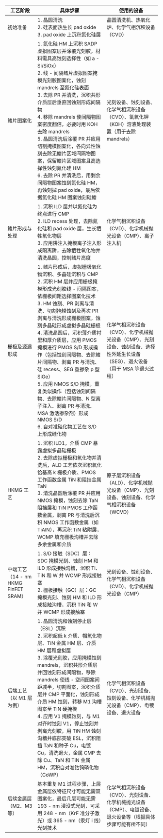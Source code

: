 |工艺阶段|具体步骤|使用的设备|
|---|---|---|
|初始准备|1. 晶圆清洗<br>2. 硅表面热生长 pad oxide<br>3. pad oxide 上沉积氮化硅层|晶圆清洗机、热氧化炉、化学气相沉积设备（CVD）|
|鳍片图案化|1. 氮化硅 HM 上沉积 SADP 虚拟图案层并涂覆光刻胶，材料需具高蚀刻选择性（如 a - Si/SiOx）<br>2. 线 - 间隔鳍片虚拟图案掩模光刻胶图案化，蚀刻 mandrels 至氮化硅表面<br>3. 去除 PR 并清洗，沉积共形介质层后垂直回蚀刻形成间隔物<br>4. 移除 mandrels 使间隔物图案密度翻倍，必要时用 KOH 去除 mandrels<br>5. 晶圆清洗后涂覆 PR 并应用切割掩模图案化，各向异性蚀刻去除无鳍片区域间隔物图案，保留鳍片区域图案且高选择性蚀刻氮化硅 HM<br>6. 去除 PR 并清洗后，用剩余间隔物图案蚀刻氮化硅 HM，再蚀刻掉 pad oxide，最后依据氮化硅 HM 图案蚀刻硅鳍|光刻设备、蚀刻设备、化学气相沉积设备（CVD）、氢氧化钾（KOH）溶液处理装置（用于去除 mandrels）|
|鳍片形成与处理|1. 沉积 ILD 层并以氮化硅为终点进行 CMP<br>2. ILD recess 处理，去除氮化硅和 pad oxide 层，生长牺牲氧化物层<br>3. 应用阱注入掩模离子注入形成隔离阱，去除牺牲氧化物并清洗晶圆，控制鳍片高度|化学气相沉积设备（CVD）、化学机械抛光设备（CMP）、离子注入机|
|栅极及源漏形成|1. 鳍片形成后，虚拟栅极氧化物沉积、多晶硅沉积与 CMP<br>2. 沉积 HM 层并应用栅极掩模形成光刻胶线 - 间隔图案，依栅极间距选择图案化技术<br>3. HM 蚀刻、PR 剥离与清洗、切割掩模蚀刻及再次 PR 剥离与清洗形成栅极图案，蚀刻多晶硅形成虚拟多晶硅栅极<br>4. 清洗晶圆后，沉积薄介质衬里和厚介质层，应用 PMOS 掩模进行 PMOS S/D 形成操作（包括蚀刻间隔物、去除鳍片间隔物、剥离 PR 与清洗、硅 recess、SEG 重掺杂 p 型 SiGe）<br>5. 应用 NMOS S/D 掩模，重复类似操作（包括蚀刻间隔物、去除鳍片间隔物、N 型离子注入、剥离 PR 与清洗、MSA 激活掺杂剂）形成 NMOS S/D<br>6. 自对准硅化物工艺在 S/D 上形成硅化物|化学气相沉积设备（CVD）、化学机械抛光设备（CMP）、光刻设备、蚀刻设备、选择性外延生长设备（SEG）、退火设备（用于 MSA 等退火过程）|
|HKMG 工艺|1. 沉积 ILD1，介质 CMP 暴露虚拟多晶硅栅极<br>2. 去除虚拟栅极和氧化物并清洗后，ALD 工艺依次沉积氧化铪基高 k 栅极介质、PMOS 工作函数金属 TiN 和阻挡金属 TaN<br>3. 清洗晶圆后涂覆 PR 并应用 NMOS 掩模，蚀刻去除 TaN 阻挡层和 TiN PMOS 工作函数金属，剥离 PR 与清洗后沉积 NMOS 工作函数金属（如 TiAlN），再沉积 TiN 粘附层，WCMP 填充栅极沟槽并去除多余金属和介质|原子层沉积设备（ALD）、化学机械抛光设备（CMP）、光刻设备、蚀刻设备、化学气相沉积设备（WCVD）|
|中端工艺（14 - nm HKMG FinFET SRAM）|1. S/D 接触（SDC）层：SDC 掩模光刻、蚀刻 HM 和 ILD 形成接触沟槽，沉积 Ti、TiN 和 W 并 WCMP 形成接触塞<br>2. 栅极接触（GC）层：GC 掩模光刻、蚀刻 HM 和 ILD 形成接触沟槽，沉积 TiN 和 W 并 WCMP 形成接触塞|光刻设备、蚀刻设备、化学气相沉积设备（CVD）、化学机械抛光设备（CMP）|
|后端工艺（以 M1 层为例）|1. 晶圆清洗和蚀刻停止层（ESL）沉积<br>2. 沉积超低 k 介质、帽氧化物层、TiN 金属 HM 层、介质 HM 层和虚拟层<br>3. 涂覆光刻胶，应用掩模蚀刻 mandrels，沉积共形介质层并回蚀刻形成间隔物，移除 mandrels 使线 - 空间图案间距减半，切割图案，沉积介质层并 CMP 平面化，蚀刻形成介质 HM 蚀刻，转移 M1 沟槽图案至 TiN 硬掩模<br>4. 应用 V1 掩模蚀刻，与 M1 对齐时蚀刻 V1，停止蚀刻并剥离光刻胶，用 TiN HM 蚀刻沟槽并底部突破 ESL，沉积阻挡 TaN 和种子 Cu，电镀 Cu，清洗退火，金属 CMP 去除 Cu、TaN 和 TiN 金属 HM，沉积自对准钴钨磷化物（CoWP）|化学气相沉积设备（CVD）、光刻设备、蚀刻设备、化学机械抛光设备（CMP）、电镀设备、退火设备|
|后续金属层（M2、M3 等）|基本重复 M1 过程步骤，上层金属层依特征尺寸可能无需双图案化，最后几层可能无需 193 - nm 浸没式光刻，可采用 248 - nm（KrF 准分子激光）或 365 - nm（汞灯 i 线）光刻技术|化学气相沉积设备（CVD）、光刻设备、化学机械抛光设备（CMP）、电镀设备、退火设备等（根据具体步骤可能有所不同）|